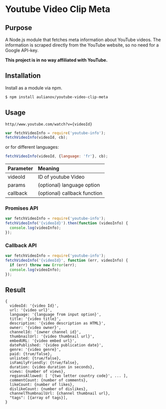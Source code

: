 # Youtube Video Clip Meta

## Purpose

A Node.js module that fetches meta information about YouTube videos. The information is scraped directly from the YouTube website, so no need for a Google API-key.

**This project is in no way affiliated with YouTube.**

## Installation

Install as a module via npm.

```bash
$ npm install aulianov/youtube-video-clip-meta
```

## Usage

`http//www.youtube.com/watch?v={videoId}`

``` javascript
var fetchVideoInfo = require('youtube-info');
fetchVideoInfo(videoId, cb);
```
or for different languages:
``` javascript
fetchVideoInfo(videoId, {language: 'fr'}, cb);
```

| Parameter     | Meaning       |
|:--------------|:---------------|
| videoId       | ID of youtube Video |
| params        | (optional) language option
| callback      | (optional) callback function |

### Promises API

``` javascript
var fetchVideoInfo = require('youtube-info');
fetchVideoInfo('{videoId}').then(function (videoInfo) {
  console.log(videoInfo);
});
```

### Callback API

``` javascript
var fetchVideoInfo = require('youtube-info');
fetchVideoInfo('{videoId}', function (err, videoInfo) {
  if (err) throw new Error(err);
  console.log(videoInfo);
});
```

## Result

```
{
  videoId: '{video Id}',
  url: '{video url}',
  language: '{language from input option}',
  title: '{video title}',
  description: '{video description as HTML}',
  owner: '{video owner}',
  channelId: '{owner channel id}',
  thumbnailUrl: '{video thumbnail url}',
  embedURL: '{video embed url}',
  datePublished: '{video publication date}',
  genre: '{video genre}',
  paid: {true/false},
  unlisted: {true/false},
  isFamilyFriendly: {true/false},
  duration: {video duration in seconds},
  views: {number of views},
  regionsAllowed: [ '{two letter country code}', ... ],
  commentCount: {number of comments},
  likeCount: {number of likes},
  dislikeCount: {number of dislikes},
  channelThumbnailUrl: {channel thumbnail url},
  "tags": [{array of tags}],
}

```
